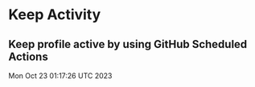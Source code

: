 # Keep Activity 
Keep profile active by using GitHub Scheduled Actions
--- 
Mon Oct 23 01:17:26 UTC 2023